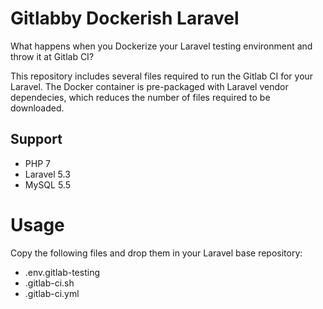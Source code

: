 # Gitlabby Dockerish Laravel
What happens when you Dockerize your Laravel testing environment and throw it at Gitlab CI?

This repository includes several files required to run the Gitlab CI for your Laravel. The Docker container is pre-packaged with Laravel vendor dependecies, which reduces the number of files required to be downloaded. 

## Support
* PHP 7
* Laravel 5.3
* MySQL 5.5

# Usage
Copy the following files and drop them in your Laravel base repository: 

* .env.gitlab-testing
* .gitlab-ci.sh
* .gitlab-ci.yml
